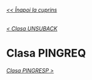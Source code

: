 ###### [<< Înapoi la cuprins](../Cuprins.md)
###### [< Clasa UNSUBACK](16.%20UNSUBACK.md)
# Clasa PINGREQ
###### [Clasa PINGRESP >](18.%20PINGRESP.md)


